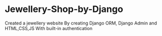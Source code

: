 # Jewellery-Shop-by-Django
Created a jewellery website
By creating Django ORM, Django Admin and HTML,CSS,JS
 With built-in authentication 
